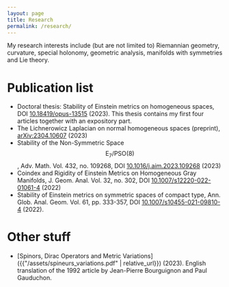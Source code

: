 ```yaml
---
layout: page
title: Research
permalink: /research/
---
```

My research interests include (but are not limited to) Riemannian geometry, curvature, special holonomy, geometric analysis, manifolds with symmetries and Lie theory.

# Publication list

* Doctoral thesis: Stability of Einstein metrics on homogeneous spaces, DOI [10.18419/opus-13515](http://dx.doi.org/10.18419/opus-13515) (2023). This thesis contains my first four articles together with an expository part.
* The Lichnerowicz Laplacian on normal homogeneous spaces (preprint), [arXiv:2304.10607](https://arxiv.org/abs/2304.10607) (2023)
* Stability of the Non-Symmetric Space $$\mathrm{E}_7/\mathrm{PSO}(8)$$, Adv. Math. Vol. 432, no. 109268, DOI [10.1016/j.aim.2023.109268](https://doi.org/10.1016/j.aim.2023.109268) (2023)
* Coindex and Rigidity of Einstein Metrics on Homogeneous Gray Manifolds, J. Geom. Anal. Vol. 32, no. 302, DOI [10.1007/s12220-022-01061-4](https://doi.org/10.1007/s12220-022-01061-4) (2022)
* Stability of Einstein metrics on symmetric spaces of compact type, Ann. Glob. Anal. Geom. Vol. 61, pp. 333-357, DOI [10.1007/s10455-021-09810-4](https://doi.org/10.1007/s10455-021-09810-4) (2022).

# Other stuff

* [Spinors, Dirac Operators and Metric Variations]({{"/assets/spineurs_variations.pdf" | relative_url}}) (2023). English translation of the 1992 article by Jean-Pierre Bourguignon and Paul Gauduchon.